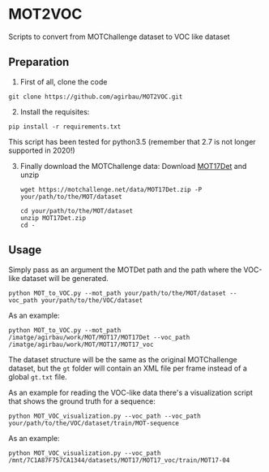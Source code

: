 # MOT2VOC
Scripts to convert from MOTChallenge dataset to VOC like dataset

## Preparation
1. First of all, clone the code
```
git clone https://github.com/agirbau/MOT2VOC.git
```

2. Install the requisites:
```
pip install -r requirements.txt
```

This script has been tested for python3.5 (remember that 2.7 is not longer supported in 2020!)

3. Finally download the MOTChallenge data:
    Download [MOT17Det](https://motchallenge.net/data/MOT17Det.zip) and unzip
    ```
    wget https://motchallenge.net/data/MOT17Det.zip -P your/path/to/the/MOT/dataset
    ```
    ```
    cd your/path/to/the/MOT/dataset
    unzip MOT17Det.zip
    cd -
    ```

## Usage
Simply pass as an argument the MOTDet path and the path where the VOC-like dataset will be generated. 
```
python MOT_to_VOC.py --mot_path your/path/to/the/MOT/dataset --voc_path your/path/to/the/VOC/dataset
```

As an example:

```
python MOT_to_VOC.py --mot_path /imatge/agirbau/work/MOT/MOT17/MOT17Det --voc_path /imatge/agirbau/work/MOT/MOT17/MOT17_voc
```

The dataset structure will be the same as the original MOTChallenge dataset, but the `gt` folder will contain an XML file per frame instead of a global `gt.txt` file.


As an example for reading the VOC-like data there's a visualization script that shows the ground truth for a sequence:
```
python MOT_VOC_visualization.py --voc_path --voc_path your/path/to/the/VOC/dataset/train/MOT-sequence
```

As an example:

```
python MOT_VOC_visualization.py --voc_path /mnt/7C1A87F757CA1344/datasets/MOT17/MOT17_voc/train/MOT17-04 
```
